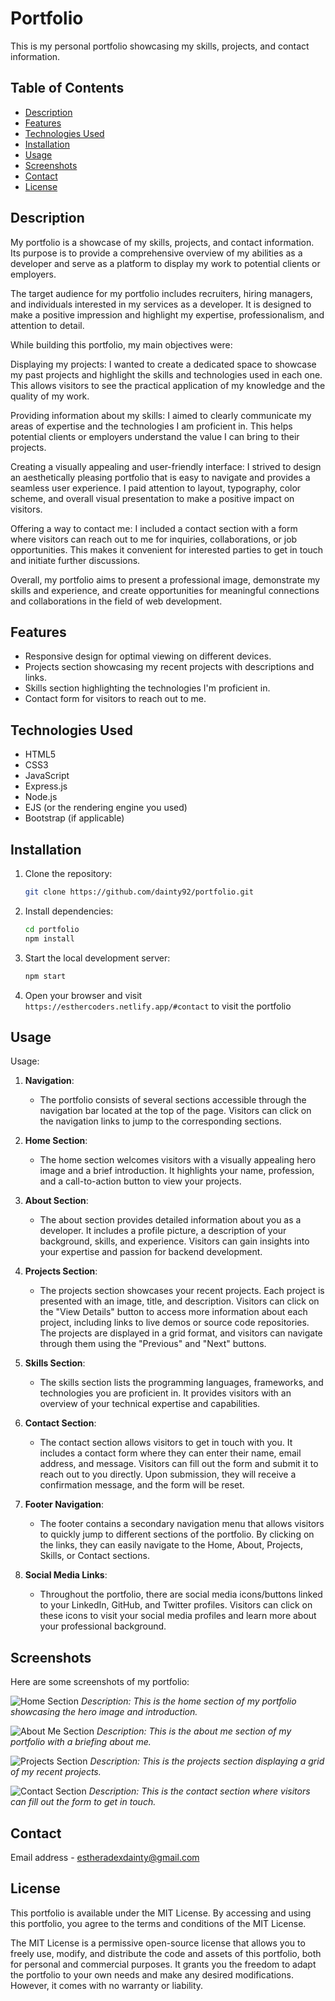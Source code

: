 # Portfolio

This is my personal portfolio showcasing my skills, projects, and contact information.

## Table of Contents

- [Description](#description)
- [Features](#features)
- [Technologies Used](#technologies-used)
- [Installation](#installation)
- [Usage](#usage)
- [Screenshots](#screenshots)
- [Contact](#contact)
- [License](#license)

## Description

My portfolio is a showcase of my skills, projects, and contact information. Its purpose is to provide a comprehensive overview of my abilities as a developer and serve as a platform to display my work to potential clients or employers.

The target audience for my portfolio includes recruiters, hiring managers, and individuals interested in my services as a developer. It is designed to make a positive impression and highlight my expertise, professionalism, and attention to detail.

While building this portfolio, my main objectives were:

Displaying my projects: I wanted to create a dedicated space to showcase my past projects and highlight the skills and technologies used in each one. This allows visitors to see the practical application of my knowledge and the quality of my work.

Providing information about my skills: I aimed to clearly communicate my areas of expertise and the technologies I am proficient in. This helps potential clients or employers understand the value I can bring to their projects.

Creating a visually appealing and user-friendly interface: I strived to design an aesthetically pleasing portfolio that is easy to navigate and provides a seamless user experience. I paid attention to layout, typography, color scheme, and overall visual presentation to make a positive impact on visitors.

Offering a way to contact me: I included a contact section with a form where visitors can reach out to me for inquiries, collaborations, or job opportunities. This makes it convenient for interested parties to get in touch and initiate further discussions.

Overall, my portfolio aims to present a professional image, demonstrate my skills and experience, and create opportunities for meaningful connections and collaborations in the field of web development.

## Features

- Responsive design for optimal viewing on different devices.
- Projects section showcasing my recent projects with descriptions and links.
- Skills section highlighting the technologies I'm proficient in.
- Contact form for visitors to reach out to me.

## Technologies Used

- HTML5
- CSS3
- JavaScript
- Express.js
- Node.js
- EJS (or the rendering engine you used)
- Bootstrap (if applicable)

## Installation

1. Clone the repository:

   ```bash
   git clone https://github.com/dainty92/portfolio.git
   ```

2. Install dependencies:

   ```bash
   cd portfolio
   npm install
   ```

3. Start the local development server:

   ```bash
   npm start
   ```

4. Open your browser and visit `https://esthercoders.netlify.app/#contact` to visit the portfolio

## Usage

Usage:

1. **Navigation**:
   - The portfolio consists of several sections accessible through the navigation bar located at the top of the page. Visitors can click on the navigation links to jump to the corresponding sections.

2. **Home Section**:
   - The home section welcomes visitors with a visually appealing hero image and a brief introduction. It highlights your name, profession, and a call-to-action button to view your projects.

3. **About Section**:
   - The about section provides detailed information about you as a developer. It includes a profile picture, a description of your background, skills, and experience. Visitors can gain insights into your expertise and passion for backend development.

4. **Projects Section**:
   - The projects section showcases your recent projects. Each project is presented with an image, title, and description. Visitors can click on the "View Details" button to access more information about each project, including links to live demos or source code repositories. The projects are displayed in a grid format, and visitors can navigate through them using the "Previous" and "Next" buttons.

5. **Skills Section**:
   - The skills section lists the programming languages, frameworks, and technologies you are proficient in. It provides visitors with an overview of your technical expertise and capabilities.

6. **Contact Section**:
   - The contact section allows visitors to get in touch with you. It includes a contact form where they can enter their name, email address, and message. Visitors can fill out the form and submit it to reach out to you directly. Upon submission, they will receive a confirmation message, and the form will be reset.

7. **Footer Navigation**:
   - The footer contains a secondary navigation menu that allows visitors to quickly jump to different sections of the portfolio. By clicking on the links, they can easily navigate to the Home, About, Projects, Skills, or Contact sections.

8. **Social Media Links**:
   - Throughout the portfolio, there are social media icons/buttons linked to your LinkedIn, GitHub, and Twitter profiles. Visitors can click on these icons to visit your social media profiles and learn more about your professional background.

## Screenshots

Here are some screenshots of my portfolio:

![Home Section](/screenshots/home.png)
*Description: This is the home section of my portfolio showcasing the hero image and introduction.*

![About Me Section](/screenshots/about-me.png)
*Description: This is the about me section of my portfolio with a briefing about me.*

![Projects Section](/screenshots/projects.png)
*Description: This is the projects section displaying a grid of my recent projects.*

![Contact Section](/screenshots/contact.png)
*Description: This is the contact section where visitors can fill out the form to get in touch.*

## Contact

Email address - estheradexdainty@gmail.com

## License

This portfolio is available under the MIT License. By accessing and using this portfolio, you agree to the terms and conditions of the MIT License.

The MIT License is a permissive open-source license that allows you to freely use, modify, and distribute the code and assets of this portfolio, both for personal and commercial purposes. It grants you the freedom to adapt the portfolio to your own needs and make any desired modifications. However, it comes with no warranty or liability.
